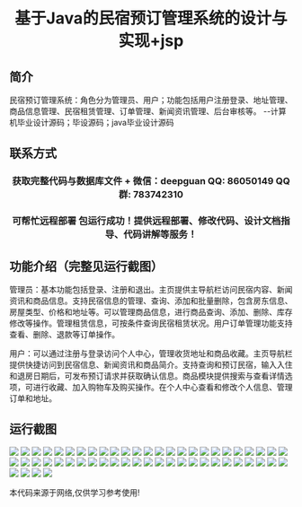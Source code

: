 <p><h1 align="center">基于Java的民宿预订管理系统的设计与实现+jsp</h1></p>

## 简介
民宿预订管理系统：角色分为管理员、用户；功能包括用户注册登录、地址管理、商品信息管理、民宿租赁管理、订单管理、新闻资讯管理、后台审核等。    --计算机毕业设计源码；毕设源码；java毕业设计源码


## 联系方式
<p><h3 align="center">获取完整代码与数据库文件 + 微信：deepguan QQ: 86050149 QQ群: 783742310</h3></p>
<p><h3 align="center">可帮忙远程部署 包运行成功！提供远程部署、修改代码、设计文档指导、代码讲解等服务！</h3></p>

## 功能介绍（完整见运行截图）
管理员：基本功能包括登录、注册和退出。主页提供主导航栏访问民宿内容、新闻资讯和商品信息。支持民宿信息的管理、查询、添加和批量删除，包含房东信息、房屋类型、价格和地址等。可以管理商品信息，进行商品查询、添加、删除、库存修改等操作。管理租赁信息，可按条件查询民宿租赁状况。用户订单管理功能支持查看、删除、退款等订单操作。

用户：可以通过注册与登录访问个人中心，管理收货地址和商品收藏。主页导航栏提供快捷访问到民宿信息、新闻资讯和商品简介。支持查询和预订民宿，输入入住和退房日期后，可发布预订请求并获取确认信息。商品模块提供搜索与查看详情选项，可进行收藏、加入购物车及购买操作。在个人中心查看和修改个人信息、管理订单和地址。


## 运行截图
![](https://bs-1329754181.cos.ap-shanghai.myqcloud.com/ssm/AirbnbBookingManagementSystem/img/001.jpg)
![](https://bs-1329754181.cos.ap-shanghai.myqcloud.com/ssm/AirbnbBookingManagementSystem/img/002.jpg)
![](https://bs-1329754181.cos.ap-shanghai.myqcloud.com/ssm/AirbnbBookingManagementSystem/img/003.jpg)
![](https://bs-1329754181.cos.ap-shanghai.myqcloud.com/ssm/AirbnbBookingManagementSystem/img/004.jpg)
![](https://bs-1329754181.cos.ap-shanghai.myqcloud.com/ssm/AirbnbBookingManagementSystem/img/005.jpg)
![](https://bs-1329754181.cos.ap-shanghai.myqcloud.com/ssm/AirbnbBookingManagementSystem/img/006.jpg)
![](https://bs-1329754181.cos.ap-shanghai.myqcloud.com/ssm/AirbnbBookingManagementSystem/img/007.jpg)
![](https://bs-1329754181.cos.ap-shanghai.myqcloud.com/ssm/AirbnbBookingManagementSystem/img/008.jpg)
![](https://bs-1329754181.cos.ap-shanghai.myqcloud.com/ssm/AirbnbBookingManagementSystem/img/009.jpg)
![](https://bs-1329754181.cos.ap-shanghai.myqcloud.com/ssm/AirbnbBookingManagementSystem/img/010.jpg)
![](https://bs-1329754181.cos.ap-shanghai.myqcloud.com/ssm/AirbnbBookingManagementSystem/img/011.jpg)
![](https://bs-1329754181.cos.ap-shanghai.myqcloud.com/ssm/AirbnbBookingManagementSystem/img/012.jpg)
![](https://bs-1329754181.cos.ap-shanghai.myqcloud.com/ssm/AirbnbBookingManagementSystem/img/013.jpg)
![](https://bs-1329754181.cos.ap-shanghai.myqcloud.com/ssm/AirbnbBookingManagementSystem/img/014.jpg)
![](https://bs-1329754181.cos.ap-shanghai.myqcloud.com/ssm/AirbnbBookingManagementSystem/img/015.jpg)
![](https://bs-1329754181.cos.ap-shanghai.myqcloud.com/ssm/AirbnbBookingManagementSystem/img/016.jpg)
![](https://bs-1329754181.cos.ap-shanghai.myqcloud.com/ssm/AirbnbBookingManagementSystem/img/017.jpg)
![](https://bs-1329754181.cos.ap-shanghai.myqcloud.com/ssm/AirbnbBookingManagementSystem/img/018.jpg)
![](https://bs-1329754181.cos.ap-shanghai.myqcloud.com/ssm/AirbnbBookingManagementSystem/img/019.jpg)
![](https://bs-1329754181.cos.ap-shanghai.myqcloud.com/ssm/AirbnbBookingManagementSystem/img/020.jpg)
![](https://bs-1329754181.cos.ap-shanghai.myqcloud.com/ssm/AirbnbBookingManagementSystem/img/021.jpg)
![](https://bs-1329754181.cos.ap-shanghai.myqcloud.com/ssm/AirbnbBookingManagementSystem/img/022.jpg)
![](https://bs-1329754181.cos.ap-shanghai.myqcloud.com/ssm/AirbnbBookingManagementSystem/img/023.jpg)
![](https://bs-1329754181.cos.ap-shanghai.myqcloud.com/ssm/AirbnbBookingManagementSystem/img/024.jpg)
![](https://bs-1329754181.cos.ap-shanghai.myqcloud.com/ssm/AirbnbBookingManagementSystem/img/025.jpg)
![](https://bs-1329754181.cos.ap-shanghai.myqcloud.com/ssm/AirbnbBookingManagementSystem/img/026.jpg)
![](https://bs-1329754181.cos.ap-shanghai.myqcloud.com/ssm/AirbnbBookingManagementSystem/img/027.jpg)
![](https://bs-1329754181.cos.ap-shanghai.myqcloud.com/ssm/AirbnbBookingManagementSystem/img/028.jpg)
![](https://bs-1329754181.cos.ap-shanghai.myqcloud.com/ssm/AirbnbBookingManagementSystem/img/029.jpg)
![](https://bs-1329754181.cos.ap-shanghai.myqcloud.com/ssm/AirbnbBookingManagementSystem/img/030.jpg)
![](https://bs-1329754181.cos.ap-shanghai.myqcloud.com/ssm/AirbnbBookingManagementSystem/img/031.jpg)
![](https://bs-1329754181.cos.ap-shanghai.myqcloud.com/ssm/AirbnbBookingManagementSystem/img/032.jpg)
![](https://bs-1329754181.cos.ap-shanghai.myqcloud.com/ssm/AirbnbBookingManagementSystem/img/033.jpg)
![](https://bs-1329754181.cos.ap-shanghai.myqcloud.com/ssm/AirbnbBookingManagementSystem/img/034.jpg)
![](https://bs-1329754181.cos.ap-shanghai.myqcloud.com/ssm/AirbnbBookingManagementSystem/img/035.jpg)
![](https://bs-1329754181.cos.ap-shanghai.myqcloud.com/ssm/AirbnbBookingManagementSystem/img/036.jpg)
![](https://bs-1329754181.cos.ap-shanghai.myqcloud.com/ssm/AirbnbBookingManagementSystem/img/037.jpg)
![](https://bs-1329754181.cos.ap-shanghai.myqcloud.com/ssm/AirbnbBookingManagementSystem/img/038.jpg)
![](https://bs-1329754181.cos.ap-shanghai.myqcloud.com/ssm/AirbnbBookingManagementSystem/img/039.jpg)
![](https://bs-1329754181.cos.ap-shanghai.myqcloud.com/ssm/AirbnbBookingManagementSystem/img/040.jpg)
![](https://bs-1329754181.cos.ap-shanghai.myqcloud.com/ssm/AirbnbBookingManagementSystem/img/041.jpg)
![](https://bs-1329754181.cos.ap-shanghai.myqcloud.com/ssm/AirbnbBookingManagementSystem/img/042.jpg)
![](https://bs-1329754181.cos.ap-shanghai.myqcloud.com/ssm/AirbnbBookingManagementSystem/img/043.jpg)
![](https://bs-1329754181.cos.ap-shanghai.myqcloud.com/ssm/AirbnbBookingManagementSystem/img/044.jpg)
![](https://bs-1329754181.cos.ap-shanghai.myqcloud.com/ssm/AirbnbBookingManagementSystem/img/045.jpg)
![](https://bs-1329754181.cos.ap-shanghai.myqcloud.com/ssm/AirbnbBookingManagementSystem/img/046.jpg)
![](https://bs-1329754181.cos.ap-shanghai.myqcloud.com/ssm/AirbnbBookingManagementSystem/img/047.jpg)
![](https://bs-1329754181.cos.ap-shanghai.myqcloud.com/ssm/AirbnbBookingManagementSystem/img/048.jpg)
![](https://bs-1329754181.cos.ap-shanghai.myqcloud.com/ssm/AirbnbBookingManagementSystem/img/049.jpg)
![](https://bs-1329754181.cos.ap-shanghai.myqcloud.com/ssm/AirbnbBookingManagementSystem/img/050.jpg)
![](https://bs-1329754181.cos.ap-shanghai.myqcloud.com/ssm/AirbnbBookingManagementSystem/img/051.jpg)
![](https://bs-1329754181.cos.ap-shanghai.myqcloud.com/ssm/AirbnbBookingManagementSystem/img/052.jpg)
![](https://bs-1329754181.cos.ap-shanghai.myqcloud.com/ssm/AirbnbBookingManagementSystem/img/053.jpg)
![](https://bs-1329754181.cos.ap-shanghai.myqcloud.com/ssm/AirbnbBookingManagementSystem/img/054.jpg)

<p>本代码来源于网络,仅供学习参考使用!</p>
